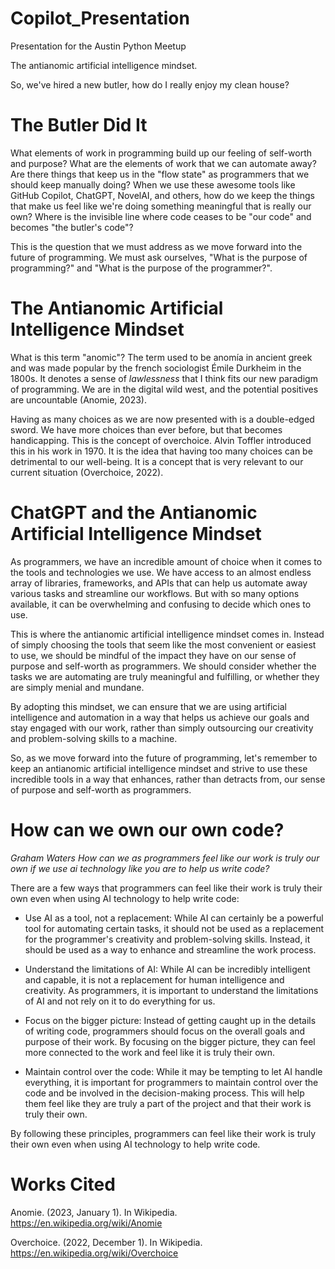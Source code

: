 # Copilot_Presentation
Presentation for the Austin Python Meetup

The antianomic artificial intelligence mindset.

So, we've hired a new butler, how do I really enjoy my clean house?

# The Butler Did It
What elements of work in programming build up our feeling of self-worth and purpose? What are the elements of work that we can automate away? Are there things that keep us in the "flow state" as programmers that we should keep manually doing? When we use these awesome tools like GitHub Copilot, ChatGPT, NovelAI, and others, how do we keep the things that make us feel like we're doing something meaningful that is really our own? Where is the invisible line where code ceases to be "our code" and becomes "the butler's code"?

This is the question that we must address as we move forward into the future of programming. We must ask ourselves, "What is the purpose of programming?" and "What is the purpose of the programmer?".

# The Antianomic Artificial Intelligence Mindset

What is this term "anomic"? The term used to be anomía in ancient greek and was made popular by the french sociologist Émile Durkheim in the 1800s. It denotes a sense of *lawlessness* that I think fits our new paradigm of programming. We are in the digital wild west, and the potential positives are uncountable (Anomie, 2023).

Having as many choices as we are now presented with is a double-edged sword. We have more choices than ever before, but that becomes handicapping. This is the concept of overchoice. Alvin Toffler introduced this in his work in 1970. It is the idea that having too many choices can be detrimental to our well-being. It is a concept that is very relevant to our current situation (Overchoice, 2022).


# ChatGPT and the Antianomic Artificial Intelligence Mindset

As programmers, we have an incredible amount of choice when it comes to the tools and technologies we use. We have access to an almost endless array of libraries, frameworks, and APIs that can help us automate away various tasks and streamline our workflows. But with so many options available, it can be overwhelming and confusing to decide which ones to use.

This is where the antianomic artificial intelligence mindset comes in. Instead of simply choosing the tools that seem like the most convenient or easiest to use, we should be mindful of the impact they have on our sense of purpose and self-worth as programmers. We should consider whether the tasks we are automating are truly meaningful and fulfilling, or whether they are simply menial and mundane.

By adopting this mindset, we can ensure that we are using artificial intelligence and automation in a way that helps us achieve our goals and stay engaged with our work, rather than simply outsourcing our creativity and problem-solving skills to a machine.

So, as we move forward into the future of programming, let's remember to keep an antianomic artificial intelligence mindset and strive to use these incredible tools in a way that enhances, rather than detracts from, our sense of purpose and self-worth as programmers.


# How can we own our own code?
*Graham Waters
How can we as programmers feel like our work is truly our own if we use ai technology like you are to help us write code?*

There are a few ways that programmers can feel like their work is truly their own even when using AI technology to help write code:

* Use AI as a tool, not a replacement: While AI can certainly be a powerful tool for automating certain tasks, it should not be used as a replacement for the programmer's creativity and problem-solving skills. Instead, it should be used as a way to enhance and streamline the work process.

* Understand the limitations of AI: While AI can be incredibly intelligent and capable, it is not a replacement for human intelligence and creativity. As programmers, it is important to understand the limitations of AI and not rely on it to do everything for us.

* Focus on the bigger picture: Instead of getting caught up in the details of writing code, programmers should focus on the overall goals and purpose of their work. By focusing on the bigger picture, they can feel more connected to the work and feel like it is truly their own.

* Maintain control over the code: While it may be tempting to let AI handle everything, it is important for programmers to maintain control over the code and be involved in the decision-making process. This will help them feel like they are truly a part of the project and that their work is truly their own.

By following these principles, programmers can feel like their work is truly their own even when using AI technology to help write code.




# Works Cited

Anomie. (2023, January 1). In Wikipedia. https://en.wikipedia.org/wiki/Anomie

Overchoice. (2022, December 1). In Wikipedia. https://en.wikipedia.org/wiki/Overchoice
